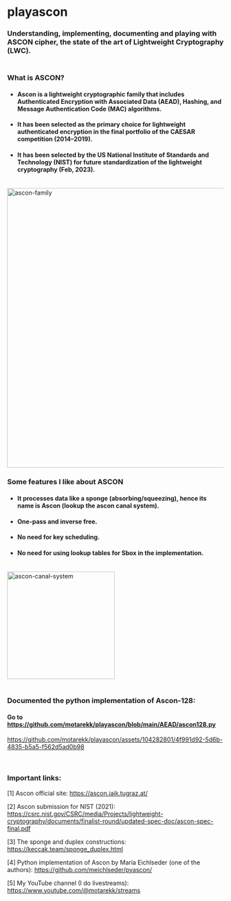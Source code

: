 # playascon
### Understanding, implementing, documenting and playing with ASCON cipher, the state of the art of Lightweight Cryptography (LWC).<br><br>

### What is ASCON?
* ####  Ascon is a lightweight cryptographic family that includes Authenticated Encryption with Associated Data (AEAD), Hashing, and Message Authentication Code (MAC) algorithms.
* #### It has been selected as the primary choice for lightweight authenticated encryption in the final portfolio of the CAESAR competition (2014–2019).
* #### It has been selected by the US National Institute of Standards and Technology (NIST) for future standardization of the lightweight cryptography (Feb, 2023).<br><br>


<img width="650" alt="ascon-family" src="https://github.com/motarekk/playascon/assets/104282801/0b0cf288-fd7c-4f14-9369-356168141dde">


### Some features I like about ASCON
* #### It processes data like a sponge (absorbing/squeezing), hence its name is Ascon (lookup the ascon canal system). 
* #### One-pass and inverse free.
* #### No need for key scheduling.
* #### No need for using lookup tables for Sbox in the implementation.<br><br>
<img width="250" alt="ascon-canal-system" src="https://github.com/motarekk/playascon/assets/104282801/c11047eb-f4de-44e1-b5ae-2392a4fe7c2a"><br><br>

### Documented the python implementation of Ascon-128:
#### Go to https://github.com/motarekk/playascon/blob/main/AEAD/ascon128.py



https://github.com/motarekk/playascon/assets/104282801/4f991d92-5d6b-4835-b5a5-f562d5ad0b98

<br>

### Important links:
[1] Ascon official site:
https://ascon.iaik.tugraz.at/

[2] Ascon submission for NIST (2021):
https://csrc.nist.gov/CSRC/media/Projects/lightweight-cryptography/documents/finalist-round/updated-spec-doc/ascon-spec-final.pdf

[3] The sponge and duplex constructions:
https://keccak.team/sponge_duplex.html

[4] Python implementation of Ascon by Maria Eichlseder (one of the authors):
https://github.com/meichlseder/pyascon/

[5] My YouTube channel (I do livestreams):
https://www.youtube.com/@motarekk/streams
